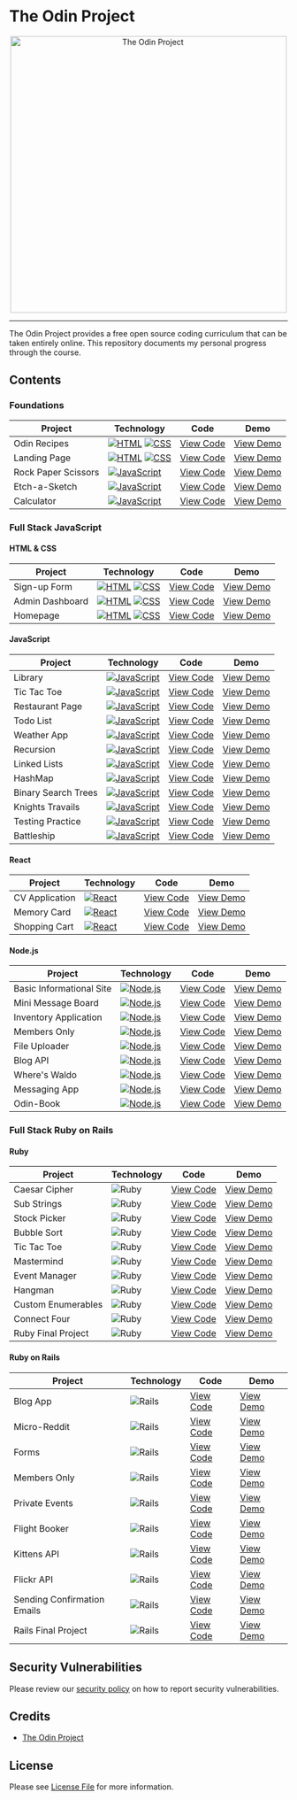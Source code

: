 # The Odin Project

<div align="center">
	<img src="https://github.com/SamHillierDev/theodinproject/blob/main/assets/images/the-odin-project.png?raw=true" alt="The Odin Project" width="500">
</div>

---

The Odin Project provides a free open source coding curriculum that can be taken entirely online. This repository documents my personal progress through the course.

## Contents

### Foundations

| Project    | Technology         | Code           | Demo           |
| ---------- | ------------------- | -------------- | -------------- |
| Odin Recipes             | [![HTML](https://img.shields.io/badge/HTML-%23E34F26.svg?logo=html5&logoColor=white)](#) [![CSS](https://img.shields.io/badge/CSS-1572B6?logo=css3&logoColor=fff)](#)   | [View Code](https://github.com/SamHillierDev/theodinproject/tree/main/courses/foundations/odin-recipes/) | [View Demo](https://samhillierdev.github.io/theodinproject/courses/foundations/odin-recipes/) |
| Landing Page        | [![HTML](https://img.shields.io/badge/HTML-%23E34F26.svg?logo=html5&logoColor=white)](#) [![CSS](https://img.shields.io/badge/CSS-1572B6?logo=css3&logoColor=fff)](#)   | [View Code](https://github.com/SamHillierDev/theodinproject/tree/main/courses/foundations/landing-page/) | [View Demo](https://samhillierdev.github.io/theodinproject/courses/foundations/landing-page/) |
| Rock Paper Scissors | [![JavaScript](https://img.shields.io/badge/JavaScript-F7DF1E?logo=javascript&logoColor=000)](#) | [View Code](https://github.com/SamHillierDev/theodinproject/tree/main/courses/foundations/rock-paper-scissors/) | [View Demo](https://samhillierdev.github.io/theodinproject/courses/foundations/rock-paper-scissors/) |
| Etch-a-Sketch       | [![JavaScript](https://img.shields.io/badge/JavaScript-F7DF1E?logo=javascript&logoColor=000)](#) | [View Code](#) | [View Demo](#) |
| Calculator          | [![JavaScript](https://img.shields.io/badge/JavaScript-F7DF1E?logo=javascript&logoColor=000)](#) | [View Code](#) | [View Demo](#) |

### Full Stack JavaScript

#### HTML & CSS

| Project  | Technology     | Code           | Demo           |
| -------- | --------------- | -------------- | -------------- |
| Sign-up Form    | [![HTML](https://img.shields.io/badge/HTML-%23E34F26.svg?logo=html5&logoColor=white)](#) [![CSS](https://img.shields.io/badge/CSS-1572B6?logo=css3&logoColor=fff)](#) | [View Code](#) | [View Demo](#) |
| Admin Dashboard | [![HTML](https://img.shields.io/badge/HTML-%23E34F26.svg?logo=html5&logoColor=white)](#) [![CSS](https://img.shields.io/badge/CSS-1572B6?logo=css3&logoColor=fff)](#) | [View Code](#) | [View Demo](#) |
| Homepage        | [![HTML](https://img.shields.io/badge/HTML-%23E34F26.svg?logo=html5&logoColor=white)](#) [![CSS](https://img.shields.io/badge/CSS-1572B6?logo=css3&logoColor=fff)](#) | [View Code](#) | [View Demo](#) |

#### JavaScript

| Project    | Technology         | Code           | Demo           |
| ---------- | ------------------- | -------------- | -------------- |
| Library             | [![JavaScript](https://img.shields.io/badge/JavaScript-F7DF1E?logo=javascript&logoColor=000)](#) | [View Code](#) | [View Demo](#) |
| Tic Tac Toe         | [![JavaScript](https://img.shields.io/badge/JavaScript-F7DF1E?logo=javascript&logoColor=000)](#) | [View Code](#) | [View Demo](#) |
| Restaurant Page     | [![JavaScript](https://img.shields.io/badge/JavaScript-F7DF1E?logo=javascript&logoColor=000)](#) | [View Code](#) | [View Demo](#) |
| Todo List           | [![JavaScript](https://img.shields.io/badge/JavaScript-F7DF1E?logo=javascript&logoColor=000)](#) | [View Code](#) | [View Demo](#) |
| Weather App         | [![JavaScript](https://img.shields.io/badge/JavaScript-F7DF1E?logo=javascript&logoColor=000)](#) | [View Code](#) | [View Demo](#) |
| Recursion           | [![JavaScript](https://img.shields.io/badge/JavaScript-F7DF1E?logo=javascript&logoColor=000)](#) | [View Code](#) | [View Demo](#) |
| Linked Lists        | [![JavaScript](https://img.shields.io/badge/JavaScript-F7DF1E?logo=javascript&logoColor=000)](#) | [View Code](#) | [View Demo](#) |
| HashMap             | [![JavaScript](https://img.shields.io/badge/JavaScript-F7DF1E?logo=javascript&logoColor=000)](#) | [View Code](#) | [View Demo](#) |
| Binary Search Trees | [![JavaScript](https://img.shields.io/badge/JavaScript-F7DF1E?logo=javascript&logoColor=000)](#) | [View Code](#) | [View Demo](#) |
| Knights Travails    | [![JavaScript](https://img.shields.io/badge/JavaScript-F7DF1E?logo=javascript&logoColor=000)](#) | [View Code](#) | [View Demo](#) |
| Testing Practice    | [![JavaScript](https://img.shields.io/badge/JavaScript-F7DF1E?logo=javascript&logoColor=000)](#) | [View Code](#) | [View Demo](#) |
| Battleship          | [![JavaScript](https://img.shields.io/badge/JavaScript-F7DF1E?logo=javascript&logoColor=000)](#) | [View Code](#) | [View Demo](#) |

#### React

| Project | Technology    | Code           | Demo           |
| ------- | -------------- | -------------- | -------------- |
| CV Application | [![React](https://img.shields.io/badge/React-%2320232a.svg?logo=react&logoColor=%2361DAFB)](#)   | [View Code](#) | [View Demo](#) |
| Memory Card    | [![React](https://img.shields.io/badge/React-%2320232a.svg?logo=react&logoColor=%2361DAFB)](#)   | [View Code](#) | [View Demo](#) |
| Shopping Cart  | [![React](https://img.shields.io/badge/React-%2320232a.svg?logo=react&logoColor=%2361DAFB)](#)   | [View Code](#) | [View Demo](#) |

#### Node.js

| Project | Technology              | Code           | Demo           |
| ------- | ------------------------ | -------------- | -------------- |
| Basic Informational Site | [![Node.js](https://img.shields.io/badge/Node.js-6DA55F?logo=node.js&logoColor=white)](#)  | [View Code](#) | [View Demo](#) |
| Mini Message Board       | [![Node.js](https://img.shields.io/badge/Node.js-6DA55F?logo=node.js&logoColor=white)](#)  | [View Code](#) | [View Demo](#) |
| Inventory Application    | [![Node.js](https://img.shields.io/badge/Node.js-6DA55F?logo=node.js&logoColor=white)](#)  | [View Code](#) | [View Demo](#) |
| Members Only             | [![Node.js](https://img.shields.io/badge/Node.js-6DA55F?logo=node.js&logoColor=white)](#)  | [View Code](#) | [View Demo](#) |
| File Uploader            | [![Node.js](https://img.shields.io/badge/Node.js-6DA55F?logo=node.js&logoColor=white)](#)  | [View Code](#) | [View Demo](#) |
| Blog API                 | [![Node.js](https://img.shields.io/badge/Node.js-6DA55F?logo=node.js&logoColor=white)](#)  | [View Code](#) | [View Demo](#) |
| Where's Waldo            | [![Node.js](https://img.shields.io/badge/Node.js-6DA55F?logo=node.js&logoColor=white)](#)  | [View Code](#) | [View Demo](#) |
| Messaging App            | [![Node.js](https://img.shields.io/badge/Node.js-6DA55F?logo=node.js&logoColor=white)](#)  | [View Code](#) | [View Demo](#) |
| Odin-Book                | [![Node.js](https://img.shields.io/badge/Node.js-6DA55F?logo=node.js&logoColor=white)](#)  | [View Code](#) | [View Demo](#) |

### Full Stack Ruby on Rails

#### Ruby

| Project | Technology        | Code           | Demo           |
| ------- | ------------------ | -------------- | -------------- |
| Caesar Cipher      | ![Ruby](https://img.shields.io/badge/Ruby-%23CC342D.svg?&logo=ruby&logoColor=white)    | [View Code](#) | [View Demo](#) |
| Sub Strings        | ![Ruby](https://img.shields.io/badge/Ruby-%23CC342D.svg?&logo=ruby&logoColor=white)    | [View Code](#) | [View Demo](#) |
| Stock Picker       | ![Ruby](https://img.shields.io/badge/Ruby-%23CC342D.svg?&logo=ruby&logoColor=white)    | [View Code](#) | [View Demo](#) |
| Bubble Sort        | ![Ruby](https://img.shields.io/badge/Ruby-%23CC342D.svg?&logo=ruby&logoColor=white)    | [View Code](#) | [View Demo](#) |
| Tic Tac Toe        | ![Ruby](https://img.shields.io/badge/Ruby-%23CC342D.svg?&logo=ruby&logoColor=white)    | [View Code](#) | [View Demo](#) |
| Mastermind         | ![Ruby](https://img.shields.io/badge/Ruby-%23CC342D.svg?&logo=ruby&logoColor=white)    | [View Code](#) | [View Demo](#) |
| Event Manager      | ![Ruby](https://img.shields.io/badge/Ruby-%23CC342D.svg?&logo=ruby&logoColor=white)    | [View Code](#) | [View Demo](#) |
| Hangman            | ![Ruby](https://img.shields.io/badge/Ruby-%23CC342D.svg?&logo=ruby&logoColor=white)    | [View Code](#) | [View Demo](#) |
| Custom Enumerables | ![Ruby](https://img.shields.io/badge/Ruby-%23CC342D.svg?&logo=ruby&logoColor=white)    | [View Code](#) | [View Demo](#) |
| Connect Four       | ![Ruby](https://img.shields.io/badge/Ruby-%23CC342D.svg?&logo=ruby&logoColor=white)    | [View Code](#) | [View Demo](#) |
| Ruby Final Project | ![Ruby](https://img.shields.io/badge/Ruby-%23CC342D.svg?&logo=ruby&logoColor=white)    | [View Code](#) | [View Demo](#) |

#### Ruby on Rails

| Project | Technology                 | Code           | Demo           |
| ------- | --------------------------- | -------------- | -------------- |
| Blog App                    | ![Rails](https://img.shields.io/badge/Rails-%23CC0000.svg?&logo=ruby-on-rails&logoColor=white)   | [View Code](#) | [View Demo](#) |
| Micro-Reddit                | ![Rails](https://img.shields.io/badge/Rails-%23CC0000.svg?&logo=ruby-on-rails&logoColor=white)   | [View Code](#) | [View Demo](#) |
| Forms                       | ![Rails](https://img.shields.io/badge/Rails-%23CC0000.svg?&logo=ruby-on-rails&logoColor=white)   | [View Code](#) | [View Demo](#) |
| Members Only                | ![Rails](https://img.shields.io/badge/Rails-%23CC0000.svg?&logo=ruby-on-rails&logoColor=white)   | [View Code](#) | [View Demo](#) |
| Private Events              | ![Rails](https://img.shields.io/badge/Rails-%23CC0000.svg?&logo=ruby-on-rails&logoColor=white)   | [View Code](#) | [View Demo](#) |
| Flight Booker               | ![Rails](https://img.shields.io/badge/Rails-%23CC0000.svg?&logo=ruby-on-rails&logoColor=white)   | [View Code](#) | [View Demo](#) |
| Kittens API                 | ![Rails](https://img.shields.io/badge/Rails-%23CC0000.svg?&logo=ruby-on-rails&logoColor=white)   | [View Code](#) | [View Demo](#) |
| Flickr API                  | ![Rails](https://img.shields.io/badge/Rails-%23CC0000.svg?&logo=ruby-on-rails&logoColor=white)   | [View Code](#) | [View Demo](#) |
| Sending Confirmation Emails | ![Rails](https://img.shields.io/badge/Rails-%23CC0000.svg?&logo=ruby-on-rails&logoColor=white)   | [View Code](#) | [View Demo](#) |
| Rails Final Project         | ![Rails](https://img.shields.io/badge/Rails-%23CC0000.svg?&logo=ruby-on-rails&logoColor=white)   | [View Code](#) | [View Demo](#) |

## Security Vulnerabilities

Please review our [security policy](https://github.com/SamHillierDev/theodinproject/security/policy) on how to report security vulnerabilities.

## Credits

- [The Odin Project](https://theodinproject.com/)

## License

Please see [License File](https://github.com/SamHillierDev/theodinproject/blob/main/LICENSE) for more information.
